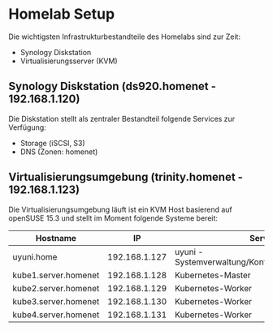 # Homelab Setup

Die wichtigsten Infrastrukturbestandteile des Homelabs sind zur Zeit:

- Synology Diskstation
- Virtualisierungsserver (KVM)

## Synology Diskstation (ds920.homenet - 192.168.1.120)

Die Diskstation stellt als zentraler Bestandteil folgende Services zur Verfügung:

- Storage (iSCSI, S3)
- DNS (Zonen: homenet)

## Virtualisierungsumgebung (trinity.homenet - 192.168.1.123)

Die Virtualisierungsumgebung läuft ist ein KVM Host basierend auf openSUSE 15.3 und stellt im Moment folgende Systeme bereit:

|       Hostname       |       IP      |                      Service                      |
|----------------------|---------------|---------------------------------------------------|
| uyuni.home           | 192.168.1.127 | uyuni - Systemverwaltung/Konfigurationsmanagement |
| kube1.server.homenet | 192.168.1.128 | Kubernetes-Master                                 |
| kube2.server.homenet | 192.168.1.129 | Kubernetes-Worker                                 |
| kube3.server.homenet | 192.168.1.130 | Kubernetes-Worker                                 |
| kube4.server.homenet | 192.168.1.131 | Kubernetes-Worker                                 |
